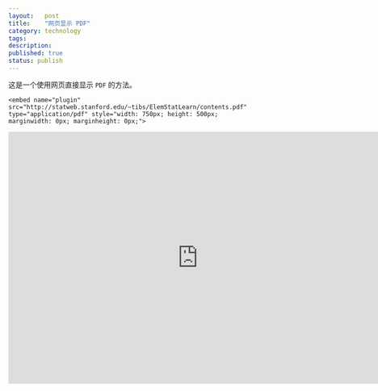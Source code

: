 ```yaml
---
layout:   post
title:    "网页显示 PDF"
category: technology
tags:     
description: 
published: true
status: publish
---
```


这是一个使用网页直接显示 `PDF` 的方法。

    <embed name="plugin" src="http://statweb.stanford.edu/~tibs/ElemStatLearn/contents.pdf" type="application/pdf" style="width: 750px; height: 500px; marginwidth: 0px; marginheight: 0px;">
    

<embed name="plugin" src="http://statweb.stanford.edu/~tibs/ElemStatLearn/contents.pdf" type="application/pdf" style="width: 750px; height: 500px; marginwidth: 0px; marginheight: 0px;">
